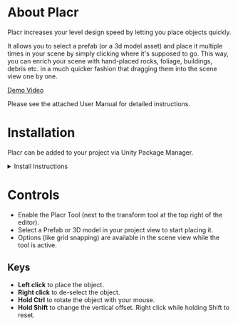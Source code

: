 # About Placr
Placr increases your level design speed by letting you place objects quickly.

It allows you to select a prefab (or a 3d model asset) and place it multiple times in your scene by simply clicking where it's supposed to go.
This way, you can enrich your scene with hand-placed rocks, foliage, buildings, debris etc. in a much quicker fashion that dragging them into the scene view one by one.

[Demo Video](https://youtu.be/mY0bzD_nIMU)

Please see the attached User Manual for detailed instructions.

# Installation
Placr can be added to your project via Unity Package Manager.
<details><summary>Install Instructions</summary>
<ul>
<li>Copy a git url from this repository (using the blue "Clone" icon on the main page).</li>
<li>Open the Package Manager (<code>Window/Package Manager</code>).</li>
<li>Click the plus icon on the top left.</li>
<li>Select <code>Add package from git URL...</code>.</li>
<li>Paste the git url into the text input and press <code>Add</code>.</li>
</ul>
</details>


# Controls
* Enable the Placr Tool (next to the transform tool at the top right of the editor).
* Select a Prefab or 3D model in your project view to start placing it.
* Options (like grid snapping) are available in the scene view while the tool is active.

## Keys
* **Left click** to place the object.
* **Right click** to de-select the object.
* **Hold Ctrl** to rotate the object with your mouse.
* **Hold Shift** to change the vertical offset. Right click while holding Shift to reset.
